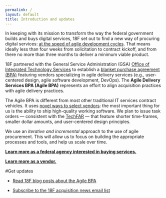 ```yaml
---
permalink: /
layout: default
title: Introduction and updates
---
```


In keeping with its mission to transform the way the federal government builds and buys digital services, 18F set out to find a new way of procuring digital services: [at the speed of agile development cycles](https://18f.gsa.gov/2015/01/08/creating-a-federal-marketplace-for-agile-delivery-services/). That means ideally less than four weeks from solicitation to contract kickoff, and from there no more than three months to deliver a minimum viable product.

18F partnered with the General Service Administration (GSA) [Office of Integrated Technology Services](http://www.gsa.gov/portal/content/105150) to establish a [blanket purchase agreement (BPA)](http://www.gsa.gov/portal/content/199353) featuring vendors specializing in agile delivery services (e.g., user-centered design, agile software development, DevOps). The **Agile Delivery Services BPA (Agile BPA)** represents an effort to align acquisition practices with agile delivery practices.

The Agile BPA is different from most other traditional IT services contract vehicles. It uses [novel ways to select vendors](https://18f.gsa.gov/2015/04/23/coming-soon-the-agile-delivery-services-soliciatation/): the most important thing for us is the ability to ship high-quality working software. We plan to issue task orders — consistent with the [TechFAR](https://playbook.cio.gov/techfar/) — that feature shorter time-frames, smaller dollar amounts, and user-centered design principles.

We use an *iterative and incremental* approach to the use of agile procurement. This will allow us to focus on building the appropriate processes and tools, and help us scale over time.

[**Learn more as a federal agency interested in buying services.**](buyers/)

[**Learn more as a vendor.**](vendors/)

#Get updates

* [Read 18F blog posts about the Agile BPA](https://18f.gsa.gov/tags/agile-bpa/)

* [Subscribe to the 18F acquisition news email list](http://eepurl.com/bJQHFr)
